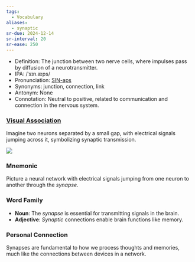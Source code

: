 ```yaml
---
tags:
  - Vocabulary
aliases:
  - synaptic
sr-due: 2024-12-14
sr-interval: 20
sr-ease: 250
---
```

- Definition: The junction between two nerve cells, where impulses pass by diffusion of a neurotransmitter.
- IPA: /ˈsɪn.æps/
- Pronunciation: [SIN-aps](https://www.google.com/search?q=how+to+pronounce+synapse)
- Synonyms: junction, connection, link
- Antonym: None
- Connotation: Neutral to positive, related to communication and connection in the nervous system.

### [Visual Association](https://www.google.com/search?tbm=isch&q=synapse)

Imagine two neurons separated by a small gap, with electrical signals jumping across it, symbolizing synaptic transmission.

![](https://www.verywellhealth.com/thmb/H-Ywt09wAQS1HJ4SbYogmhMt3EE=/1500x0/filters:no_upscale():max_bytes(150000):strip_icc()/GettyImages-480792553-56bc92e15f9b5829f84eecac.jpg)
### Mnemonic

Picture a neural network with electrical signals jumping from one neuron to another through the *synapse*.

### Word Family

- **Noun**: The *synapse* is essential for transmitting signals in the brain.
- **Adjective**: *Synaptic* connections enable brain functions like memory.

### Personal Connection

Synapses are fundamental to how we process thoughts and memories, much like the connections between devices in a network.